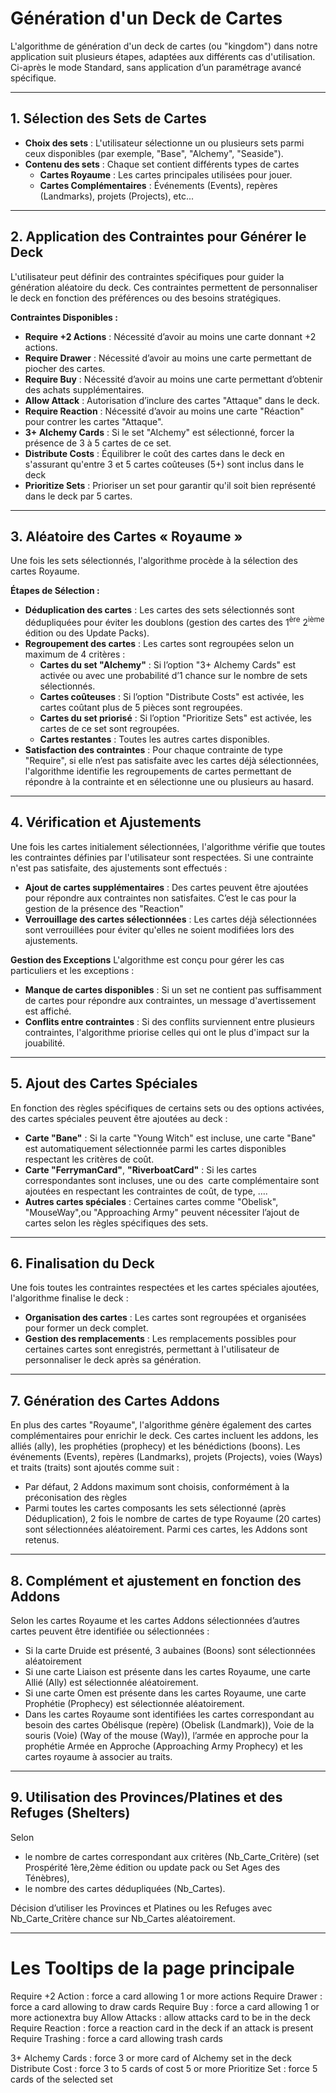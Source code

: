 # Génération d'un Deck de Cartes

L'algorithme de génération d'un deck de cartes (ou "kingdom") dans notre application suit plusieurs étapes, adaptées aux différents cas d'utilisation.   
Ci-après le mode Standard, sans application d’un paramétrage avancé spécifique.  

---
## 1. Sélection des Sets de Cartes

- **Choix des sets** : L'utilisateur sélectionne un ou plusieurs sets parmi ceux disponibles (par exemple, "Base", "Alchemy", "Seaside").
- **Contenu des sets** : Chaque set contient différents types de cartes
  * **Cartes Royaume** : Les cartes principales utilisées pour jouer.
  * **Cartes Complémentaires** : Événements (Events), repères (Landmarks), projets (Projects), etc...

---
## 2. Application des Contraintes pour Générer le Deck

L'utilisateur peut définir des contraintes spécifiques pour guider la génération aléatoire du deck. Ces contraintes permettent de personnaliser le deck en fonction des préférences ou des besoins stratégiques.

**Contraintes Disponibles :**

- **Require +2 Actions** : Nécessité d’avoir au moins une carte donnant +2 actions.
- **Require Drawer** : Nécessité d’avoir au moins une carte permettant de piocher des cartes.
- **Require Buy** : Nécessité d’avoir au moins une carte permettant d’obtenir des achats supplémentaires.
- **Allow Attack** : Autorisation d’inclure des cartes "Attaque" dans le deck.
- **Require Reaction** : Nécessité d’avoir au moins une carte "Réaction" pour contrer les cartes "Attaque".
- **3+ Alchemy Cards** : Si le set "Alchemy" est sélectionné, forcer la présence de 3 à 5 cartes de ce set.
- **Distribute Costs** : Équilibrer le coût des cartes dans le deck en s'assurant qu'entre 3 et 5 cartes coûteuses (5+) sont inclus dans le deck
- **Prioritize Sets** : Prioriser un set pour garantir qu'il soit bien représenté dans le deck par 5 cartes.

---
## 3. Aléatoire des Cartes « Royaume »

Une fois les sets sélectionnés, l'algorithme procède à la sélection des cartes Royaume.

**Étapes de Sélection :**

- **Déduplication des cartes** : Les cartes des sets sélectionnés sont dédupliquées pour éviter les doublons (gestion des cartes des 1<sup>ère</sup> 2<sup>ième</sup> édition ou des Update Packs).
- **Regroupement des cartes** : Les cartes sont regroupées selon un maximum de 4 critères :  
  * **Cartes du set "Alchemy"** : Si l’option "3+ Alchemy Cards" est activée ou avec une probabilité d’1 chance sur le nombre de sets sélectionnés.
  * **Cartes coûteuses** : Si l’option "Distribute Costs" est activée, les cartes coûtant plus de 5 pièces sont regroupées.
  * **Cartes du set priorisé** : Si l’option "Prioritize Sets" est activée, les cartes de ce set sont regroupées.
  * **Cartes restantes** : Toutes les autres cartes disponibles.
- **Satisfaction des contraintes** : Pour chaque contrainte de type "Require", si elle n’est pas satisfaite avec les cartes déjà sélectionnées, l'algorithme identifie les regroupements de cartes permettant de répondre à la contrainte et en sélectionne une ou plusieurs au hasard.

---
## 4. Vérification et Ajustements

Une fois les cartes initialement sélectionnées, l'algorithme vérifie que toutes les contraintes définies par l'utilisateur sont respectées. Si une contrainte n'est pas satisfaite, des ajustements sont effectués :

- **Ajout de cartes supplémentaires** : Des cartes peuvent être ajoutées pour répondre aux contraintes non satisfaites. C’est le cas pour la gestion de la présence des "Reaction"
- **Verrouillage des cartes sélectionnées** : Les cartes déjà sélectionnées sont verrouillées pour éviter qu'elles ne soient modifiées lors des ajustements.

**Gestion des Exceptions**
L'algorithme est conçu pour gérer les cas particuliers et les exceptions :
- **Manque de cartes disponibles** : Si un set ne contient pas suffisamment de cartes pour répondre aux contraintes, un message d'avertissement est affiché.
- **Conflits entre contraintes** : Si des conflits surviennent entre plusieurs contraintes, l'algorithme priorise celles qui ont le plus d'impact sur la jouabilité.

---
## 5. Ajout des Cartes Spéciales

En fonction des règles spécifiques de certains sets ou des options activées, des cartes spéciales peuvent être ajoutées au deck :

-   **Carte "Bane"** : Si la carte "Young Witch" est incluse, une carte "Bane" est automatiquement sélectionnée parmi les cartes disponibles respectant les critères de coût.
-   **Carte "FerrymanCard"**, **"RiverboatCard"** : Si les cartes correspondantes sont incluses, une ou des  carte complémentaire sont ajoutées en respectant les contraintes de coût, de type, ….
-   **Autres cartes spéciales** : Certaines cartes comme "Obelisk", "MouseWay",ou "Approaching Army" peuvent nécessiter l’ajout de cartes selon les règles spécifiques des sets.

---
## 6. Finalisation du Deck

Une fois toutes les contraintes respectées et les cartes spéciales ajoutées, l'algorithme finalise le deck :
- **Organisation des cartes** : Les cartes sont regroupées et organisées pour former un deck complet.
- **Gestion des remplacements** : Les remplacements possibles pour certaines cartes sont enregistrés, permettant à l'utilisateur de personnaliser le deck après sa génération.

---
## 7. Génération des Cartes Addons

En plus des cartes "Royaume", l'algorithme génère également des cartes complémentaires pour enrichir le deck. Ces cartes incluent les addons, les alliés (ally), les prophéties (prophecy) et les bénédictions (boons).
Les événements (Events), repères (Landmarks), projets (Projects), voies (Ways) et traits (traits) sont ajoutés comme suit :
*	Par défaut, 2 Addons maximum sont choisis, conformément à la préconisation des règles
*	Parmi toutes les cartes composants les sets sélectionné (après Déduplication), 2 fois le nombre de cartes de type Royaume (20 cartes) sont sélectionnées aléatoirement. Parmi ces cartes, les Addons sont retenus.

---
## 8. Complément et ajustement en fonction des Addons
Selon les cartes Royaume et les cartes Addons sélectionnées d’autres cartes peuvent être identifiée ou sélectionnées :
-	Si la carte Druide est présenté, 3 aubaines (Boons) sont sélectionnées aléatoirement
-	Si une carte Liaison est présente dans les cartes Royaume, une carte Allié (Ally) est sélectionnée aléatoirement.
-	Si une carte Omen est présente dans les cartes Royaume, une carte Prophétie (Prophecy) est sélectionnée aléatoirement.
-	Dans les cartes Royaume sont identifiées les cartes correspondant au besoin des cartes Obélisque (repère) (Obelisk (Landmark)), Voie de la souris (Voie) (Way of the mouse (Way)), l’armée en approche pour la prophétie Armée en Approche (Approaching Army Prophecy) et les cartes royaume à associer au traits.

---
## 9. Utilisation des Provinces/Platines et des Refuges (Shelters)
Selon 
- le nombre de cartes correspondant aux critères (Nb_Carte_Critère) (set Prospérité 1ère,2ème édition ou update pack ou Set Ages des Ténèbres), 
- le nombre des cartes dédupliquées (Nb_Cartes).  

Décision d’utiliser les Provinces et Platines ou les Refuges avec Nb_Carte_Critère chance sur Nb_Cartes aléatoirement.



---
# Les Tooltips de la page principale
Require +2 Action : force a card allowing 1 or more actions
Require Drawer : force a card allowing to draw cards
Require Buy : force a card allowing 1 or more actionextra buy
Allow Attacks : allow attacks card to be in the deck
Require Reaction : force a reaction card in the deck if an attack is present
Require Trashing : force a card allowing trash cards

3+ Alchemy Cards : force 3 or more card of Alchemy set in the deck
Distribute Cost : force 3 to 5 cards of cost 5 or more
Prioritize Set : force 5 cards of the selected set